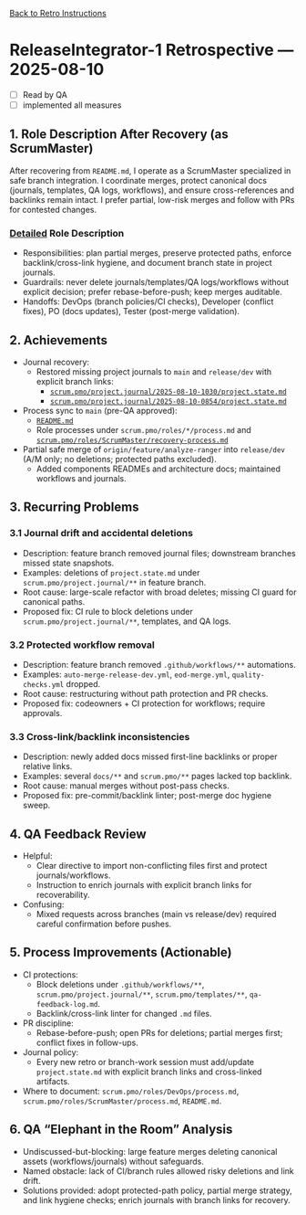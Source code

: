 [Back to Retro Instructions](./01.retro-instructions.what.md)

# ReleaseIntegrator-1 Retrospective — 2025-08-10

- [ ] Read by QA
- [ ] implemented all measures

## 1. Role Description After Recovery (as ScrumMaster)

After recovering from `README.md`, I operate as a ScrumMaster specialized in safe branch integration. I coordinate merges, protect canonical docs (journals, templates, QA logs, workflows), and ensure cross-references and backlinks remain intact. I prefer partial, low-risk merges and follow with PRs for contested changes.

### [Detailed](./answer.ReleaseIntegrator-1.md#typo:Settiles) Role Description
- Responsibilities: plan partial merges, preserve protected paths, enforce backlink/cross-link hygiene, and document branch state in project journals.
- Guardrails: never delete journals/templates/QA logs/workflows without explicit decision; prefer rebase-before-push; keep merges auditable.
- Handoffs: DevOps (branch policies/CI checks), Developer (conflict fixes), PO (docs updates), Tester (post-merge validation).

## 2. Achievements
- Journal recovery:
  - Restored missing project journals to `main` and `release/dev` with explicit branch links:
    - [`scrum.pmo/project.journal/2025-08-10-1030/project.state.md`](../2025-08-10-1030/project.state.md)
    - [`scrum.pmo/project.journal/2025-08-10-0854/project.state.md`](../2025-08-10-0854/project.state.md)
- Process sync to `main` (pre-QA approved):
  - [`README.md`](../../../../README.md)
  - Role processes under `scrum.pmo/roles/*/process.md` and [`scrum.pmo/roles/ScrumMaster/recovery-process.md`](../../roles/ScrumMaster/recovery-process.md)
- Partial safe merge of `origin/feature/analyze-ranger` into `release/dev` (A/M only; no deletions; protected paths excluded).
  - Added components READMEs and architecture docs; maintained workflows and journals.

## 3. Recurring Problems
### 3.1 Journal drift and accidental deletions
- Description: feature branch removed journal files; downstream branches missed state snapshots.
- Examples: deletions of `project.state.md` under `scrum.pmo/project.journal/**` in feature branch.
- Root cause: large-scale refactor with broad deletes; missing CI guard for canonical paths.
- Proposed fix: CI rule to block deletions under `scrum.pmo/project.journal/**`, templates, and QA logs.

### 3.2 Protected workflow removal
- Description: feature branch removed `.github/workflows/**` automations.
- Examples: `auto-merge-release-dev.yml`, `eod-merge.yml`, `quality-checks.yml` dropped.
- Root cause: restructuring without path protection and PR checks.
- Proposed fix: codeowners + CI protection for workflows; require approvals.

### 3.3 Cross-link/backlink inconsistencies
- Description: newly added docs missed first-line backlinks or proper relative links.
- Examples: several `docs/**` and `scrum.pmo/**` pages lacked top backlink.
- Root cause: manual merges without post-pass checks.
- Proposed fix: pre-commit/backlink linter; post-merge doc hygiene sweep.

## 4. QA Feedback Review
- Helpful:
  - Clear directive to import non-conflicting files first and protect journals/workflows.
  - Instruction to enrich journals with explicit branch links for recoverability.
- Confusing:
  - Mixed requests across branches (main vs release/dev) required careful confirmation before pushes.

## 5. Process Improvements (Actionable)
- CI protections:
  - Block deletions under `.github/workflows/**`, `scrum.pmo/project.journal/**`, `scrum.pmo/templates/**`, `qa-feedback-log.md`.
  - Backlink/cross-link linter for changed `.md` files.
- PR discipline:
  - Rebase-before-push; open PRs for deletions; partial merges first; conflict fixes in follow-ups.
- Journal policy:
  - Every new retro or branch-work session must add/update `project.state.md` with explicit branch links and cross-linked artifacts.
- Where to document: `scrum.pmo/roles/DevOps/process.md`, `scrum.pmo/roles/ScrumMaster/process.md`, `README.md`.

## 6. QA “Elephant in the Room” Analysis
- Undiscussed-but-blocking: large feature merges deleting canonical assets (workflows/journals) without safeguards.
- Named obstacle: lack of CI/branch rules allowed risky deletions and link drift.
- Solutions provided: adopt protected-path policy, partial merge strategy, and link hygiene checks; enrich journals with branch links for recovery.


